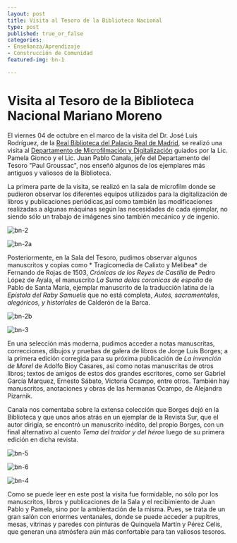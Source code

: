 ```yaml
---
layout: post
title: Visita al Tesoro de la Biblioteca Nacional
type: post
published: true_or_false
categories:
- Enseñanza/Aprendizaje
- Construcción de Comunidad
featured-img: bn-1

---
```


# Visita al Tesoro de la Biblioteca Nacional Mariano Moreno

El viernes 04 de octubre en el marco de la visita del Dr. José Luis Rodríguez, de la [Real Biblioteca del Palacio Real de Madrid](http://www.realbiblioteca.es/es), se realizó una visita al [Departamento de Microfilmación y Digitalización](https://www.bn.gov.ar/micrositios/multimedia/institucionales/departamento-de-microfilmacion-y-digitalizacion-de-la-biblioteca-nacional-mariano-moreno) guiados por la Lic. Pamela Gionco y el Lic. Juan Pablo Canala, jefe del Departamento del Tesoro "Paul Groussac", nos enseñó algunos de los ejemplares más antiguos y valiosos de la Biblioteca.

La primera parte de la visita, se realizó en la sala de microfilm donde se pudieron observar los diferentes equipos utilizados para la digitalización de libros y publicaciones periódicas,así como también las modificaciones realizadas a algunas máquinas según las necesidades de cada ejemplar, no siendo sólo un trabajo de imágenes sino también mecánico y de ingenio. 

![bn-2](/assets/img/posts/bn-2.jpg)

![bn-2a](/assets/img/posts/bn-2a.jpg)

Posteriormente, en la Sala del Tesoro, pudimos observar algunos manuscritos y copias como * Tragicomedia de Calixto y Melibea* de Fernando de Rojas de 1503, *Crónicas de los Reyes de Castilla* de Pedro López de Ayala, el manuscrito *La Suma delas coronicas de españa* de Pablo de Santa María, ejemplar manuscrito de la traducción latina de la *Epístola del Raby Samuelis* que no está completa,  *Autos, sacramentales, alegóricos, y historiales* de Calderón de la Barca.

![bn-2b](/assets/img/posts/bn-2.jpeg)

![bn-3](/assets/img/posts/bn-3.jpg)

En una selección más moderna, pudimos acceder a notas manuscritas, correcciones, dibujos y pruebas de galera de libros de Jorge Luis Borges; a la primera edición corregida para su próxima publicación de *La invención de Morel* de Adolfo Bioy Casares, así como notas manuscritas de otros libros; textos de amigos de estos dos grandes escritores, como ser Gabriel García Marquez, Ernesto Sábato, Victoria Ocampo, entre otros. También hay manuscritos, anotaciones y obras de las hermanas Ocampo, de Alejandra Pizarnik. 

Canala nos comentaba sobre la extensa colección que Borges dejó en la Biblioteca y que unos años atrás en un ejemplar de la Revista Sur, que el autor dirigía, se encontró un manuscrito inédito, del propio Borges, con un final alternativo al cuento *Tema del traidor y del héroe* luego de su primera edición en dicha revista. 

![bn-5](/assets/img/posts/bn-5.jpg)

![bn-6](/assets/img/posts/bn-6.jpg)

![bn-4](/assets/img/posts/bn-4.jpg)

Como se puede leer en este post la visita fue formidable, no sólo por los manuscritos, libros y publicaciones de la Sala y el recibimiento de Juan Pablo y Pamela, sino por la ambientación de la misma. Pues, se trata de un gran salón con enormes ventanales, donde se puede acceder a pupitres, mesas, vitrinas y paredes con pinturas de Quinquela Martín y Pérez Celis, que generan una atmósfera aún más confortable para tan valiosos tesoros.

